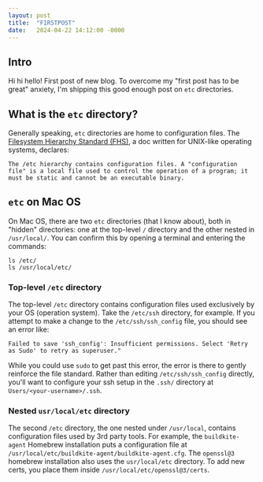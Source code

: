 ```yaml
---
layout: post
title:  "FIRSTPOST"
date:   2024-04-22 14:12:00 -0000
---
```


## Intro

Hi hi hello! First post of new blog. To overcome my "first post has to be great" anxiety, I'm shipping this good enough post on `etc` directories.

## What is the `etc` directory?

Generally speaking, `etc` directories are home to configuration files. The [Filesystem Hierarchy Standard (FHS)](https://www.pathname.com/fhs/pub/fhs-2.3.html#ETCHOSTSPECIFICSYSTEMCONFIGURATION), a doc written for UNIX-like operating systems, declares:

    The /etc hierarchy contains configuration files. A "configuration file" is a local file used to control the operation of a program; it must be static and cannot be an executable binary.

## `etc` on Mac OS

On Mac OS, there are two `etc` directories (that I know about), both in "hidden" directories: one at the top-level `/` directory and the other nested in `/usr/local/`. You can confirm this by opening a terminal and entering the commands:

    ls /etc/
    ls /usr/local/etc/

### Top-level `/etc` directory

The top-level `/etc` directory contains configuration files used exclusively by your OS (operation system). Take the `/etc/ssh` directory, for example. If you attempt to make a change to the `/etc/ssh/ssh_config` file, you should see an error like:

    Failed to save 'ssh_config': Insufficient permissions. Select 'Retry as Sudo' to retry as superuser."

While you could use `sudo` to get past this error, the error is there to gently reinforce the file standard. Rather than editing `/etc/ssh/ssh_config` directly, you'll want to configure your ssh setup in the `.ssh/` directory at `Users/<your-username>/.ssh`.

### Nested `usr/local/etc` directory

The second `/etc` directory, the one nested under `/usr/local`, contains configuration files used by 3rd party tools. For example, the `buildkite-agent` Homebrew installation puts a configuration file at `/usr/local/etc/buildkite-agent/buildkite-agent.cfg`. The `openssl@3` homebrew installation also uses the `usr/local/etc` directory. To add new certs, you place them inside `/usr/local/etc/openssl@3/certs`.
